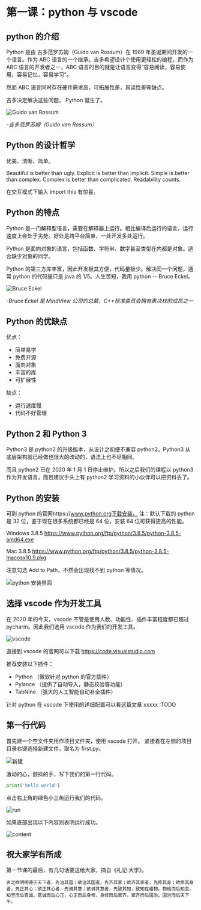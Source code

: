 # 第一课：python 与 vscode

## python 的介绍

Python 是由 吉多范罗苏姆（Guido van Rossum）在 1989 年圣诞期间开发的一个语言。作为 ABC 语言的一个继承。吉多希望设计个使用更轻松的编程，而作为 ABC 语言的开发者之一，ABC 语言的目的就是让语言变得“容易阅读，容易使用，容易记忆，容易学习”。

然而 ABC 语言同时存在硬件需求高，可拓展性差，易读性差等缺点。

吉多决定解决这些问题，
Python 诞生了。

![Guido van Rossum](https://i.loli.net/2020/09/07/UbtkEhN1QCLa7Yo.png)

-_吉多范罗苏姆（Guido van Rossum）_

## Python 的设计哲学

优美、清晰、简单。

Beautiful is better than ugly.
Explicit is better than implicit.
Simple is better than complex.
Complex is better than complicated.
Readability counts.

在交互模式下输入 import this 有惊喜。

## Python 的特点

Python 是一门解释型语言，需要在解释器上运行。相比编译后运行的语言，运行速度上会处于劣势。好处是跨平台简单，一处开发多处运行。

Python 是面向对象的语言，包括函数、字符串、数字甚至类型在内都是对象。适合缺少对象的同学。

Python 的第三方库丰富，因此开发极其方便，代码量极少。解决同一个问题，通常 python 的代码量只是 java 的 1/5。人生苦短，我用 python -- Bruce Eckel。

![Bruce Eckel](https://i.loli.net/2020/09/10/TYjCMRzea9QKnX1.png)

-_Bruce Eckel 是 MindView 公司的总裁，C++标准委员会拥有表决权的成员之一_

## Python 的优缺点

优点：

-   简单易学
-   免费开源
-   面向对象
-   丰富的库
-   可扩展性

缺点：

-   运行速度慢
-   代码不好管理

## Python 2 和 Python 3

Python3 是 python2 的升级版本，从设计之初便不兼容 python2。Python3 从底层架构就已经做也很大的改动的，语法上也不尽相同。

而且 python2 已在 2020 年 1 月 1 日停止维护。所以之后我们的课程以 python3 作为开发语言，而且建议手头上有 python2 学习资料的小伙伴可以把资料丢了。

## Python 的安装

可到 python 的官网https://www.python.org下载安装。
注：默认下载的 python 是 32 位，鉴于现在很多系统都已经是 64 位，安装 64 位可获得更高的性能。

Windows 3.8.5
https://www.python.org/ftp/python/3.8.5/python-3.8.5-amd64.exe

Mac 3.8.5
https://www.python.org/ftp/python/3.8.5/python-3.8.5-macosx10.9.pkg

注意勾选 Add to Path，不然会出现找不到 python 等情况。

![python 安装界面](https://i.loli.net/2020/09/10/BJINyF9sgm5hxba.png)

## 选择 vscode 作为开发工具

在 2020 年的今天，vscode 不管是使用人数、功能性、插件丰富程度都已超过 pycharm。因此我们选用 vscode 作为我们的开发工具。

![vscode](https://i.loli.net/2020/09/10/gkJyifsCKxSltM7.png)

直接到 vscode 的官网可以下载 https://code.visualstudio.com

推荐安装以下插件：

-   Python （微软针对 python 的官方插件）
-   Pylance （提供了自动导入，静态校验等功能）
-   TabNine （强大的人工智能自动补全插件）

针对 python 在 vscode 下使用的详细配置可以看这篇文章 xxxxx :TODO

## 第一行代码

首先建一个空文件夹用作项目文件夹，使用 vscode 打开。 紧接着在左侧的项目目录右键选择新建文件，取名为 first.py。

![新建](https://i.loli.net/2020/09/10/AjbOWu7Xys4zRrw.png)

激动的心，颤抖的手，写下我们的第一行代码。

```python
print('hello world')
```

点击右上角的绿色小三角运行我们的代码。

![run](https://i.loli.net/2020/09/10/Nm3uTtP2JxqpQFM.png)

如果底部出现以下内容则表明运行成功。

![content](https://i.loli.net/2020/09/10/B7JxsLpr8uOU5iK.png)

## 祝大家学有所成

第一节课的最后，有几句话要送给大家，摘自《礼记·大学》。

`古之欲明明德于天下者，先治其国；欲治其国者，先齐其家；欲齐其家者，先修其身；欲修其身者，先正其心；欲正其心者，先诚其意；欲诚其意者，先致其知，致知在格物。物格而后知至，知至而后意诚，意诚而后心正，心正而后身修，身修而后家齐，家齐而后国治，国治而后天下平。`
